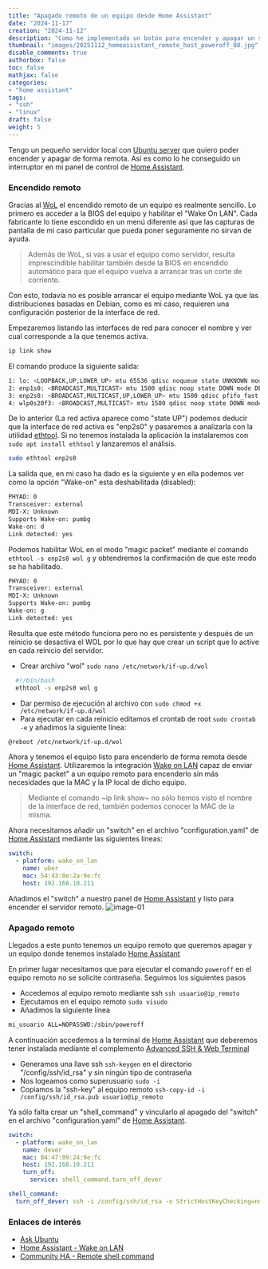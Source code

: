 ```yaml
---
title: "Apagado remoto de un equipo desde Home Assistant"
date: "2024-11-17"
creation: "2024-11-12"
description: "Como he implementado un botón para encender y apagar un servidor remoto desde Home Assistant"
thumbnail: "images/20251112_homeassistant_remote_host_poweroff_00.jpg"
disable_comments: true
authorbox: false
toc: false
mathjax: false
categories:
- "home assistant"
tags:
- "ssh"
- "linux"
draft: false
weight: 5
---
```

Tengo un pequeño servidor local con [Ubuntu server] que quiero poder encender y apagar de forma remota. Así es como lo he conseguido un interruptor en mi panel de control de [Home Assistant].
<!--more-->
### Encendido remoto
Gracias al [WoL] el encendido remoto de un equipo es realmente sencillo. Lo primero es acceder a la BIOS del equipo y habilitar el "Wake On LAN". Cada fabricante lo tiene escondido en un menú diferente así que las capturas de pantalla de mi caso particular que pueda poner seguramente no sirvan de ayuda.

> Además de WoL, si vas a usar el equipo como servidor, resulta imprescindible habilitar también desde la BIOS en encendido automático para que el equipo vuelva a arrancar tras un corte de corriente.

Con esto, todavía no es posible arrancar el equipo mediante WoL ya que las distribuciones basadas en Debian, como es mi caso, requieren una configuración posterior de la interface de red.

Empezaremos listando las interfaces de red para conocer el nombre y ver cual corresponde a la que tenemos activa.
``` bash
ip link show
```
El comando produce la siguiente salida:
``` bash
1: lo: <LOOPBACK,UP,LOWER_UP> mtu 65536 qdisc noqueue state UNKNOWN mode DEFAULT group default qlen 1000 link/loopback 00:00:00:00:00:00 brd 00:00:00:00:00:00
2: enp1s0: <BROADCAST,MULTICAST> mtu 1500 qdisc noop state DOWN mode DEFAULT group default qlen 1000 link/ether 54:47:11:24:9d:fb brd ff:ff:ff:ff:ff:ff
3: enp2s0: <BROADCAST,MULTICAST,UP,LOWER_UP> mtu 1500 qdisc pfifo_fast state UP mode DEFAULT group default qlen 1000 link/ether 54:43:0e:2a:9e:fc brd ff:ff:ff:ff:ff:ff
4: wlp0s20f3: <BROADCAST,MULTICAST> mtu 1500 qdisc noop state DOWN mode DEFAULT group default qlen 1000 link/ether b0:dc:ef:ca:9d:65 brd ff:ff:ff:ff:ff:ff
```
De lo anterior (La red activa aparece como "state UP") podemos deducir que la interface de red activa es "enp2s0" y pasaremos a analizarla con la utilidad [ethtool]. Si no tenemos instalada la aplicación la instalaremos con `sudo apt install ethtool` y lanzaremos el análisis.
``` bash
sudo ethtool enp2s0
```

La salida que, en mi caso ha dado es la siguiente y en ella podemos ver como la opción "Wake-on" esta deshabilitada (disabled):
``` bash
PHYAD: 0
Transceiver: external
MDI-X: Unknown
Supports Wake-on: pumbg
Wake-on: d
Link detected: yes
```

Podemos habilitar WoL en el modo "magic packet" mediante el comando `ethtool -s enp2s0 wol g` y obtendremos la confirmación de que este modo se ha habilitado.
``` bash
PHYAD: 0
Transceiver: external
MDI-X: Unknown
Supports Wake-on: pumbg
Wake-on: g
Link detected: yes
```

Resulta que este método funciona pero no es persistente y después de un reinicio se desactiva el WOL por lo que hay que crear un script que lo active en cada reinicio del servidor.

 - Crear archivo "wol" `sudo nano /etc/network/if-up.d/wol`

``` bash
  #!/bin/bash
  ethtool -s enp2s0 wol g
```
 - Dar permiso de ejecución al archivo con `sudo chmod +x /etc/network/if-up.d/wol`
 - Para ejecutar en cada reinicio editamos el crontab de root `sudo crontab -e` y añadimos la siguiente línea:
``` bash
@reboot /etc/network/if-up.d/wol	 
```
Ahora y tenemos el equipo listo para encenderlo de forma remota desde [Home Assistant]. Utilizaremos la integración [Wake on LAN] capaz de enviar un "magic packet" a un equipo remoto para encenderlo sin más necesidades que la MAC y la IP local de dicho equipo.

> Mediante el comando ~ip link show~ no sólo hemos visto el nombre de la interface de red, también podemos conocer la MAC de la misma.

Ahora necesitamos añadir un "switch" en el archivo "configuration.yaml" de [Home Assistant] mediante las siguientes líneas:

```yaml
switch:
  - platform: wake_on_lan
    name: uber
    mac: 54:43:0e:2a:9e:fc
    host: 192.168.10.211
```
Añadimos el "switch" a nuestro panel de [Home Assistant] y listo para encender el servidor remoto.
![image-01]

### Apagado remoto
Llegados a este punto tenemos un equipo remoto que queremos apagar y un equipo donde tenemos instalado [Home Assistant]

En primer lugar necesitamos que para ejecutar el comando `poweroff` en el equipo remoto no se solicite contraseña. Seguimos los siguientes pasos

- Accedemos al equipo remoto mediante ssh `ssh usuario@ip_remoto`
- Ejecutamos  en el equipo remoto `sudo visudo`
- Añadimos la siguiente línea
``` bash
mi_usuario ALL=NOPASSWD:/sbin/poweroff
```

A continuación accedemos a la terminal de [Home Assistant] que deberemos tener instalada mediante el complemento [Advanced SSH & Web Terminal]

- Generamos una llave ssh `ssh-keygen` en el directorio "/config/ssh/id_rsa" y sin ningún tipo de contraseña
- Nos logeamos como superusuario `sudo -i`
- Copiamos la "ssh-key" al equipo remoto `ssh-copy-id -i /config/ssh/id_rsa.pub usuario@ip_remoto`

Ya sólo falta crear un "shell_command" y vincularlo al apagado del "switch" en el archivo "configuration.yaml" de [Home Assistant].


``` yaml
switch:
  - platform: wake_on_lan
    name: dever
    mac: 84:47:09:24:9e:fc
    host: 192.168.10.211
    turn_off:
      service: shell_command.turn_off_dever

shell_command:
  turn_off_dever: ssh -i /config/ssh/id_rsa -o StrictHostKeyChecking=no sherlockes@192.168.10.211 'sudo poweroff'

```



### Enlaces de interés
- [Ask Ubuntu](https://askubuntu.com/questions/191257/how-could-i-shutdown-a-remote-host-in-my-network-thru-ssh-with-a-local-host)
- [Home Assistant - Wake on LAN](https://www.home-assistant.io/integrations/wake_on_lan/)
- [Community HA - Remote shell command](https://community.home-assistant.io/t/running-a-shell-command-from-home-assistant-to-remote-linux-pc/135221/74)

[Advanced SSH & Web Terminal]: https://github.com/hassio-addons/addon-ssh
[ethtool]: https://www.kernel.org/pub/software/network/ethtool/
[Home Assistant]: https://www.home-assistant.io
[Ubuntu server]: https://ubuntu.com/download/server
[Wake on LAN]: https://www.home-assistant.io/integrations/wake_on_lan/
[WoL]: https://es.wikipedia.org/wiki/Wake_on_LAN

[image-01]: /images/20251112_homeassistant_remote_host_poweroff_01.jpg



